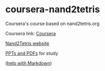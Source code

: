 # coursera-nand2tetris
Coursera's course based on nand2tetris.org

Coursera link: [Coursera](https://www.coursera.org/learn/build-a-computer/home/welcome)

[Nand2Tetris website](http://nand2tetris.org)

[PPTs and PDFs](http://www1.idc.ac.il/tecs/plan.html) for study

(<a href="https://guides.github.com/features/mastering-markdown/" target="_blank">help with Markdown</a>)
